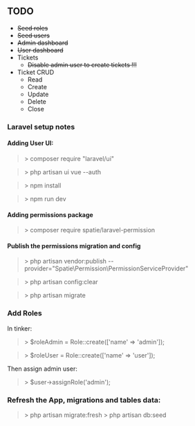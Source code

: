 ## TODO

- ~~Seed roles~~
- ~~Seed users~~
- ~~Admin dashboard~~
- ~~User dashboard~~
- Tickets
    - ~~Disable admin user to create tickets !!!~~
- Ticket CRUD
    - Read
    - Create
    - Update
    - Delete
    - Close

### Laravel setup notes
#### Adding User UI:

> \> composer require "laravel/ui"

> \> php artisan ui vue --auth

> \> npm install

> \> npm run dev

#### Adding permissions package

> \> composer require spatie/laravel-permission

#### Publish the permissions migration and config

> \> php artisan vendor:publish --provider="Spatie\Permission\PermissionServiceProvider"

> \> php artisan config:clear

> \> php artisan migrate


### Add Roles

In tinker:

> \> $roleAdmin = Role::create(['name' => 'admin']);

> \> $roleUser = Role::create(['name' => 'user']);

Then assign admin user:

> \> $user->assignRole('admin');

### Refresh the App, migrations and tables data:

> \> php artisan migrate:fresh
> \> php artisan db:seed
